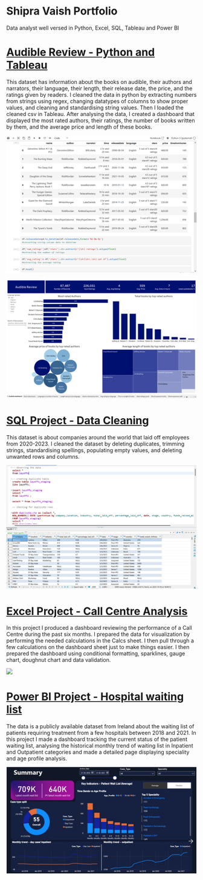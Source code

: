 # Shipra Vaish Portfolio
Data analyst well versed in Python, Excel, SQL, Tableau and Power BI

# [Audible Review - Python and Tableau](https://github.com/shipv11/Audible_Review-Python_and_Tableau)
This dataset has information about the books on audible, their authors and narrators, their language, their length, their release date, the price, and the ratings given by readers. I cleaned the data in python by extracting numbers from strings using regex, changing datatypes of columns to show proper values, and cleaning and standardising string values. Then I loaded the cleaned csv in Tableau. After analysing the data, I created a dashboard that displayed the most rated authors, their ratings, the number of books written by them, and the average price and length of these books.

  ![](https://github.com/shipv11/Shipra_Portfolio/blob/main/Images/Screenshot%202024-10-05%20230745.png)

  ![](https://github.com/shipv11/Audible_Review-Python_and_Tableau/blob/main/Screenshot%202024-09-24%20135923.png)
  

# [SQL Project - Data Cleaning](https://github.com/shipv11/DataCleaningInSQL)
This dataset is about companies around the world that laid off employees from 2020-2023. I cleaned the dataset by deleting duplicates, trimming strings, standardising spellings, populating empty values, and deleting unwanted rows and columns.

![](https://github.com/shipv11/DataCleaningInSQL/blob/main/Screenshot%202024-10-04%20184939.png)


# [Excel Project - Call Centre Analysis](https://github.com/shipv11/ExcelProject_CallCentreAnalysis)
In this project I produced a dashboard reviewing the performance of a Call Centre during the past six months. I prepared the data for visualization by performing the needed calculations in the Calcs sheet. I then pull through a few calculations on the dashboard sheet just to make things easier. I then prepared the dashboard using conditional formatting, sparklines, gauge chart, doughnut chart and data validation.

![](https://github.com/shipv11/ExcelProject_CallCentreAnalysis/blob/main/Screenshot%202024-10-04%20190737.png)

# [Power BI Project - Hospital waiting list](https://github.com/shipv11/PowerBIproject-HospitalWaitingList)
The data is a publicly available dataset from Ireland about the waiting list of patients requiring treatment from a few hospitals between 2018 and 2021. In this project I made a dashboard tracking the current status of the patient waiting list, analysing the  historical monthly trend of waiting list in Inpatient and Outpatient categories and made a detailed page displaying speciality and age profile analysis.

 ![](https://github.com/shipv11/Shipra_Portfolio/blob/main/Images/Screenshot%202024-09-24%20140516.png)


























